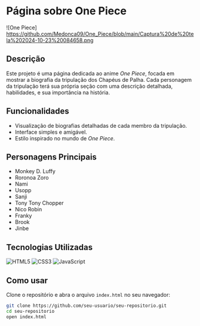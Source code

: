 # Página sobre One Piece

![One Piece] https://github.com/Medonca09/One_Piece/blob/main/Captura%20de%20tela%202024-10-23%20084658.png

## Descrição
Este projeto é uma página dedicada ao anime *One Piece*, focada em mostrar a biografia da tripulação dos Chapéus de Palha. Cada personagem da tripulação terá sua própria seção com uma descrição detalhada, habilidades, e sua importância na história.

## Funcionalidades
- Visualização de biografias detalhadas de cada membro da tripulação.
- Interface simples e amigável.
- Estilo inspirado no mundo de *One Piece*.

## Personagens Principais
- Monkey D. Luffy
- Roronoa Zoro
- Nami
- Usopp
- Sanji
- Tony Tony Chopper
- Nico Robin
- Franky
- Brook
- Jinbe

## Tecnologias Utilizadas

![HTML5](https://img.shields.io/badge/HTML5-E34F26?style=for-the-badge&logo=html5&logoColor=white)
![CSS3](https://img.shields.io/badge/CSS3-1572B6?style=for-the-badge&logo=css3&logoColor=white)
![JavaScript](https://img.shields.io/badge/JavaScript-F7DF1E?style=for-the-badge&logo=javascript&logoColor=black)

## Como usar
Clone o repositório e abra o arquivo `index.html` no seu navegador:

```bash
git clone https://github.com/seu-usuario/seu-repositorio.git
cd seu-repositorio
open index.html

